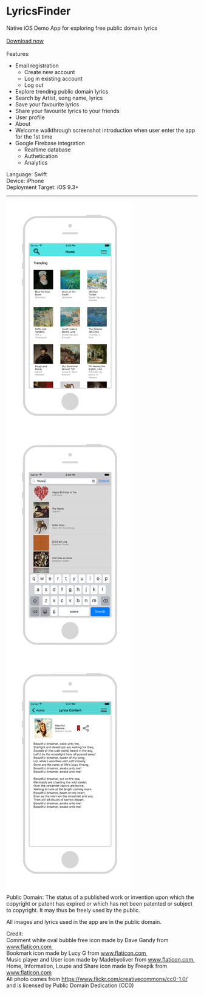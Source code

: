 # LyricsFinder

Native iOS Demo App for exploring free public domain lyrics<br />
<br />
[Download now](https://dalosdev.github.io/LyricsFinder/Download.html)<br />
<br />
Features:<br />
- Email registration<br />
  - Create new account
  - Log in existing account
  - Log out
- Explore trending public domain lyrics<br />
- Search by Artist, song name, lyrics<br />
- Save your favourite lyrics<br />
- Share your favourite lyrics to your friends<br />
- User profile
- About
- Welcome walkthrough screenshot introduction when user enter the app for the 1st time
- Google Firebase integration<br />
  - Realtime database
  - Authetication
  - Analytics

Language: Swift <br />
Device: iPhone <br />
Deployment Target: iOS 9.3+<br />

--------------------------------------------------

<img src="Mockup_Explore_PD.png" width="333" height="600" />
<img src="Mockup_Search_PD.png" width="333" height="600" />
<img src="Mockup_Save_PD.png" width="333" height="600" />

Public Domain: The status of a published work or invention upon which the copyright or patent has expired or which has not been patented or subject to copyright. It may thus be freely used by the public.

All images and lyrics used in the app are in the public domain.

Credit:<br />
Comment white oval bubble free icon made by Dave Gandy from www.flaticon.com  <br />
Bookmark icon made by Lucy G from www.flaticon.com  <br />
Music player and User icon made by Madebyoliver from www.flaticon.com  <br />
Home, Information, Loupe and Share icon made by Freepik from www.flaticon.com <br />
All photo comes from https://www.flickr.com/creativecommons/cc0-1.0/ and is licensed by Public Domain Dedication (CC0)

